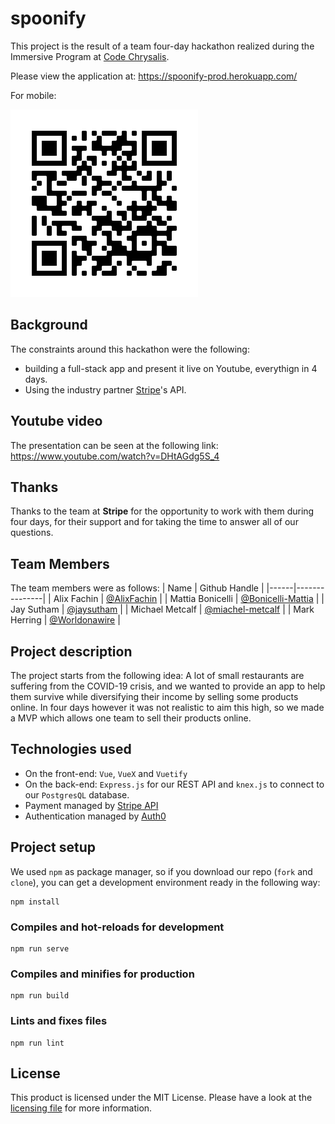 # spoonify
This project is the result of a team four-day hackathon realized during the Immersive Program at [Code Chrysalis](https://www.codechrysalis.io/).

Please view the application at: https://spoonify-prod.herokuapp.com/

For mobile:

![qrcode](./src/assets/unnamed.png)

## Background
The constraints around this hackathon were the following:
* building a full-stack app and present it live on Youtube, everythign in 4 days.
* Using the industry partner [Stripe](https://stripe.com/docs/api)'s API.

## Youtube video
The presentation can be seen at the following link:
<https://www.youtube.com/watch?v=DHtAGdg5S_4>

## Thanks
Thanks to the team at **Stripe** for the opportunity to work with them during four days, for their support and for taking the time to answer all of our questions.

## Team Members
The team members were as follows:
| Name | Github Handle |
|------|---------------|
| Alix Fachin | [@AlixFachin](https://github.com/AlixFachin) |
| Mattia Bonicelli | [@Bonicelli-Mattia](https://github.com/Bonicelli-Mattia) |
| Jay Sutham | [@jaysutham](https://github.com/jaysutham) |
| Michael Metcalf | [@miachel-metcalf](https://github.com/michael-metcalf) |
| Mark Herring | [@Worldonawire](https://github.com/Worldonawire) |

## Project description
The project starts from the following idea:
A lot of small restaurants are suffering from the COVID-19 crisis, and we wanted to provide an app 
to help them survive while diversifying their income by selling some products online.
In four days however it was not realistic to aim this high, so we made a MVP which allows one team to sell their products online.

## Technologies used

* On the front-end: `Vue`, `VueX` and `Vuetify`
* On the back-end: `Express.js` for our REST API and `knex.js` to connect to our `PostgresQL` database.
* Payment managed by  [Stripe API](https://stripe.com/docs/api)
* Authentication managed by [Auth0](https://auth0.com)

## Project setup
We used `npm` as package manager, so if you download our repo (`fork` and `clone`), you can get a development environment ready in the following way:
```
npm install
```

### Compiles and hot-reloads for development
```
npm run serve
```

### Compiles and minifies for production
```
npm run build
```

### Lints and fixes files
```
npm run lint
```

## License
This product is licensed under the MIT License. Please have a look at the [licensing file](LICENSE.md) for more information.
